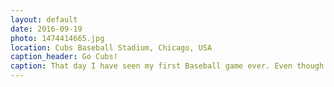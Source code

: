 ```yaml
---
layout: default
date: 2016-09-19
photo: 1474414665.jpg
location: Cubs Baseball Stadium, Chicago, USA
caption_header: Go Cubs!
caption: That day I have seen my first Baseball game ever. Even though I did not get everything, the mood in stadium was awesome. The songs, the food and the beers, etc. Special thanks to Phill for the invitation
---
```

